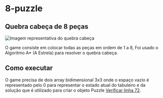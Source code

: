 # 8-puzzle

## Quebra cabeça de 8 peças

![Imagem representativa do quebra cabeça](http://www.aiai.ed.ac.uk/~gwickler/images/8-puzzle-states.png)

O game consiste em colocar todas as peças em ordem de 1 a 8,
Foi usado o Algoritmo A* (A Estrela) para resolver o quebra cabeça.

## Como executar

O game precisa de dois array bidimensional 3x3 onde o espaço vazio é representado pelo 0 para representar o estado atual do tabuleiro e da solução que é utilizado para criar o objeto Puzzle [Verificar linha 72](../master/main.py#L72).
